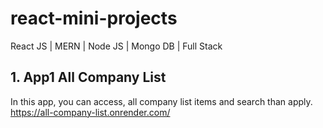 # react-mini-projects
React JS | MERN | Node JS | Mongo DB | Full Stack

## 1. App1 All Company List
In this app, you can access, all company list items and search than apply.
https://all-company-list.onrender.com/
